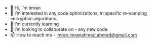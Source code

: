 - 👋 Hi, I’m Imran
- 👀 I’m interested in any code optimizations, in specific re-vamping encryption algorithms.
- 🌱 I’m currently learning 
- 💞️ I’m looking to collaborate on - any new code.
- 📫 How to reach me - imran.imranahmed.ahmed@gmail.com

<!---
NarmiDemha/NarmiDemha is a ✨ special ✨ repository because its `README.md` (this file) appears on your GitHub profile.
You can click the Preview link to take a look at your changes.
--->
